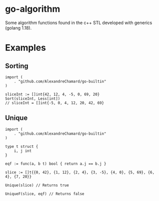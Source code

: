 # go-algorithm
Some algorithm functions found in the c++ STL developed with generics (golang 1.18).

# Examples

## Sorting

```golang
import (
    . "github.com/AlexandreChamard/go-builtin"
)

sliceInt := []int{42, 12, 4, -5, 0, 69, 20}
Sort(sliceInt, Less[int])
// sliceInt = []int{-5, 0, 4, 12, 20, 42, 69}
```

## Unique

```golang
import (
    . "github.com/AlexandreChamard/go-builtin"
)

type t struct {
    i, j int
}

eqf := func(a, b t) bool { return a.j == b.j }

slice := []t{{0, 42}, {1, 12}, {2, 4}, {3, -5}, {4, 0}, {5, 69}, {6, 4}, {7, 20}}

Unique(slice) // Returns true

UniqueF(slice, eqf) // Returns false
```
